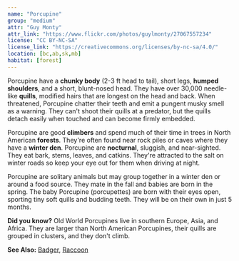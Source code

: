 ```yaml
---
name: "Porcupine"
group: "medium"
attr: "Guy Monty"
attr_link: "https://www.flickr.com/photos/guylmonty/27067557234"
license: "CC BY-NC-SA"
license_link: "https://creativecommons.org/licenses/by-nc-sa/4.0/"
location: [bc,ab,sk,mb]
habitat: [forest]
---
```

Porcupine have a **chunky body** (2-3 ft head to tail), short legs, **humped shoulders**, and a short, blunt-nosed head. They have over 30,000 needle-like **quills**, modified hairs that are longest on the head and back. When threatened, Porcupine chatter their teeth and emit a pungent musky smell as a warning. They can't shoot their quills at a predator, but the quills detach easily when touched and can become firmly embedded.

Porcupine are good **climbers** and spend much of their time in trees in North American **forests**. They're often found near rock piles or caves where they have a **winter den**. Porcupine are **nocturnal**, sluggish, and near-sighted. They eat bark, stems, leaves, and catkins. They're attracted to the salt on winter roads  so keep your eye out for them when driving at night.

Porcupine are solitary animals but may group together in a winter den or around a food source. They mate in the fall and babies are born in the spring. The baby Porcupine (porcupettes) are born with their eyes open, sporting tiny soft quills and budding teeth. They will be on their own in just 5 months.

**Did you know?** Old World Porcupines live in southern Europe, Asia, and Africa. They are larger than North American Porcupines, their quills are grouped in clusters, and they don't climb.

<!-- generated, do not edit -->
**See Also:**
[Badger](/{{section}}/badger),
[Raccoon](/{{section}}/raccoon)
